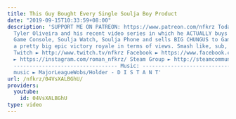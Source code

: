 ```yaml
---
title: This Guy Bought Every Single Soulja Boy Product
date: "2019-09-15T10:33:59+08:00"
description: 'SUPPORT ME ON PATREON: https://www.patreon.com/nfkrz Today we look at
  Tyler Oliveira and his recent video series in which he ACTUALLY buys Soulja Boy''s
  Game Console, Soulja Watch, Soulja Phone and sells BIG CHUNGUS to Gamestop. It''s
  a pretty big epic victory royale in terms of views. Smash like, sub, thx xoxo ---------------------------------
  Twitch ► http://www.twitch.tv/nfkrz Facebook ► https://www.facebook.com/NFKRZ1 Instagram
  ► https://instagram.com/roman_nfkrz/ Steam Group ► http://steamcommunity.com/groups/nfkrzgroup
  --------------------------------- Music: --------------------------------- Outro
  music ► MajorLeagueWobs/Holder - D I S T A N T'
url: /nfkrz/04VsXALBGhU/
providers:
  youtube:
    id: 04VsXALBGhU
type: video
---
```

